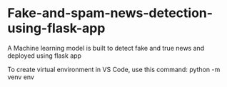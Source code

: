 # Fake-and-spam-news-detection-using-flask-app

A Machine learning model is built to detect fake and true news and deployed using flask app

To create virtual environment in VS Code, use this command:
python -m venv env
